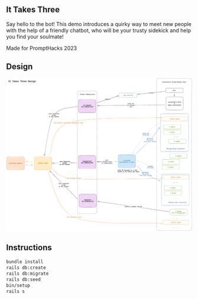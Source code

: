## It Takes Three
Say hello to the bot! This demo introduces a quirky way to meet new people with the help of a friendly chatbot, who will be your trusty sidekick and help you find your soulmate!

Made for PromptHacks 2023

## Design
![It Takes Three](design.png)

## Instructions
```
bundle install
rails db:create
rails db:migrate
rails db:seed
bin/setup
rails s
```
